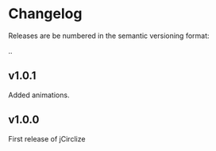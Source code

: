 # Changelog

Releases are be numbered in the semantic versioning format:

<major>.<minor>.<patch>

## v1.0.1

Added animations.

## v1.0.0

First release of jCirclize